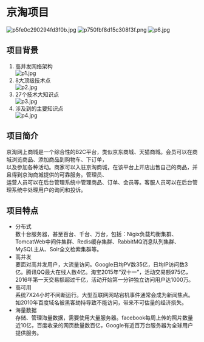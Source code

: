 # 京淘项目
![p5fe0c290294fd3f0b.jpg](http://www.z4a.net/images/2017/12/06/p5fe0c290294fd3f0b.jpg)
![p750fbf8d15c308f3f.png](http://www.z4a.net/images/2017/12/06/p750fbf8d15c308f3f.png)
![p6.jpg](http://www.z4a.net/images/2017/12/06/p6.jpg)

## 项目背景
1. 高并发网络架构  
![p1.jpg](http://www.z4a.net/images/2017/12/06/p1.jpg)
2. 8大顶级技术点  
![p2.jpg](http://www.z4a.net/images/2017/12/06/p2.jpg)
3. 27个技术大知识点  
![p3.jpg](http://www.z4a.net/images/2017/12/06/p3.jpg)
4. 涉及到的主要知识点  
![p4.jpg](http://www.z4a.net/images/2017/12/06/p4.jpg)

## 项目简介
京淘网上商城是一个综合性的B2C平台，类似京东商城、天猫商城。会员可以在商城浏览商品、添加商品到购物车、下订单，  
以及参加各种活动。商家可以入驻京淘商城，在该平台上开店出售自己的商品，并且得到京淘商城提供的可靠服务。管理员、  
运营人员可以在后台管理系统中管理商品、订单、会员等。客服人员可以在后台管理系统中处理用户的询问和投诉。

## 项目特点
* 分布式  
数十台服务器，甚至百台、千台、万台，包括：Nigix负载均衡集群、TomcatWeb中间件集群、Redis缓存集群、RabbitMQ消息队列集群、MySQL主从、Solr全文检索集群等。
* 高并发  
要面对高并发用户，大流量访问。Google日均PV数35亿，日均IP访问数3亿。腾讯QQ最大在线人数4亿。淘宝2015年“双十一”，活动交易额975亿，2016年第一天交易额超过千亿，活动开始第一分钟独立访问用户达1000万。
* 高可用  
系统7X24小时不间断运行。大型互联网网站宕机事件通常会成为新闻焦点。如2010年百度域名被黑客劫持导致不能访问，带来不可估量的经济损失。
* 海量数据  
存储、管理海量数据，需要使用大量服务器。facebook每周上传的照片数量近10亿，百度收录的网页数量数百亿，Google有近百万台服务器为全球用户提供服务。




